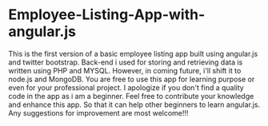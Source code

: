 Employee-Listing-App-with-angular.js
====================================

This is the first version of a basic employee listing app built using angular.js and twitter bootstrap. 
Back-end i used for storing and retrieving data is written using PHP and MYSQL.
However, in coming future, i'll shift it to node.js and MongoDB.
You are free to use this app for learning purpose or even for your professional project.
I apologize if you don't find a quality code in the app as i am a beginner.
Feel free to contribute your knowledge and enhance this app.
So that it can help other beginners to learn angular.js.
Any suggestions for improvement are most welcome!!!     
